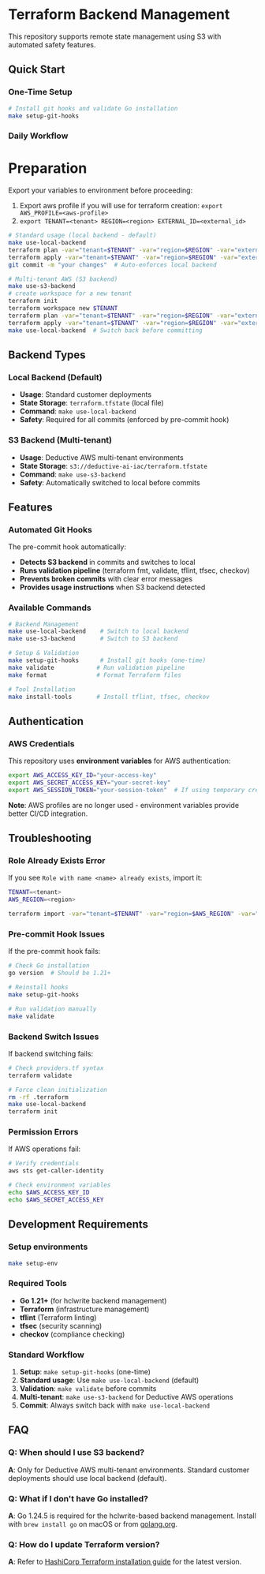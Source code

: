 # Terraform Backend Management

This repository supports remote state management using S3 with automated safety features.

## Quick Start

### One-Time Setup
```bash
# Install git hooks and validate Go installation
make setup-git-hooks
```

### Daily Workflow
# Preparation
Export your variables to environment before proceeding:
1. Export aws profile if you will use for terraform creation: `export AWS_PROFILE=<aws-profile>`
2. `export TENANT=<tenant> REGION=<region> EXTERNAL_ID=<external_id>`

```bash
# Standard usage (local backend - default)
make use-local-backend
terraform plan -var="tenant=$TENANT" -var="region=$REGION" -var="external_id=$EXTERNAL_ID"
terraform apply -var="tenant=$TENANT" -var="region=$REGION" -var="external_id=$EXTERNAL_ID"
git commit -m "your changes"  # Auto-enforces local backend

# Multi-tenant AWS (S3 backend)
make use-s3-backend
# create workspace for a new tenant
terraform init
terraform workspace new $TENANT
terraform plan -var="tenant=$TENANT" -var="region=$REGION" -var="external_id=$EXTERNAL_ID"
terraform apply -var="tenant=$TENANT" -var="region=$REGION" -var="external_id=$EXTERNAL_ID"
make use-local-backend  # Switch back before committing
```

## Backend Types

### Local Backend (Default)

- **Usage**: Standard customer deployments
- **State Storage**: `terraform.tfstate` (local file)
- **Command**: `make use-local-backend`
- **Safety**: Required for all commits (enforced by pre-commit hook)

### S3 Backend (Multi-tenant)

- **Usage**: Deductive AWS multi-tenant environments
- **State Storage**: `s3://deductive-ai-iac/terraform.tfstate`
- **Command**: `make use-s3-backend`
- **Safety**: Automatically switched to local before commits

## Features

### Automated Git Hooks
The pre-commit hook automatically:
- **Detects S3 backend** in commits and switches to local
- **Runs validation pipeline** (terraform fmt, validate, tflint, tfsec, checkov)
- **Prevents broken commits** with clear error messages
- **Provides usage instructions** when S3 backend detected

### Available Commands
```bash
# Backend Management
make use-local-backend    # Switch to local backend
make use-s3-backend       # Switch to S3 backend

# Setup & Validation
make setup-git-hooks      # Install git hooks (one-time)
make validate            # Run validation pipeline
make format              # Format Terraform files

# Tool Installation
make install-tools       # Install tflint, tfsec, checkov
```

## Authentication

### AWS Credentials

This repository uses **environment variables** for AWS authentication:

```bash
export AWS_ACCESS_KEY_ID="your-access-key"
export AWS_SECRET_ACCESS_KEY="your-secret-key"
export AWS_SESSION_TOKEN="your-session-token"  # If using temporary credentials
```

**Note**: AWS profiles are no longer used - environment variables provide better CI/CD integration.

## Troubleshooting

### Role Already Exists Error

If you see `Role with name <name> already exists`, import it:

```bash
TENANT=<tenant>
AWS_REGION=<region>

terraform import -var="tenant=$TENANT" -var="region=$AWS_REGION" -var="external_id=<external_id>" module.bootstrap.aws_iam_role.deductive_role DeductiveAssumeRole-${TENANT}
```

### Pre-commit Hook Issues

If the pre-commit hook fails:

```bash
# Check Go installation
go version  # Should be 1.21+

# Reinstall hooks
make setup-git-hooks

# Run validation manually
make validate
```

### Backend Switch Issues

If backend switching fails:

```bash
# Check providers.tf syntax
terraform validate

# Force clean initialization
rm -rf .terraform
make use-local-backend
terraform init
```

### Permission Errors

If AWS operations fail:

```bash
# Verify credentials
aws sts get-caller-identity

# Check environment variables
echo $AWS_ACCESS_KEY_ID
echo $AWS_SECRET_ACCESS_KEY
```

## Development Requirements

### Setup environments

```bash
make setup-env
```

### Required Tools
- **Go 1.21+** (for hclwrite backend management)
- **Terraform** (infrastructure management)
- **tflint** (Terraform linting)
- **tfsec** (security scanning)
- **checkov** (compliance checking)

### Standard Workflow

1. **Setup**: `make setup-git-hooks` (one-time)
2. **Standard usage**: Use `make use-local-backend` (default)
3. **Validation**: `make validate` before commits
4. **Multi-tenant**: `make use-s3-backend` for Deductive AWS operations
5. **Commit**: Always switch back with `make use-local-backend`

## FAQ

### Q: When should I use S3 backend?

**A**: Only for Deductive AWS multi-tenant environments. Standard customer deployments should use local backend (default).

### Q: What if I don't have Go installed?

**A**: Go 1.24.5 is required for the hclwrite-based backend management. Install with `brew install go` on macOS or from [golang.org](https://golang.org/dl/).

### Q: How do I update Terraform version?

**A**: Refer to [HashiCorp Terraform installation guide](https://developer.hashicorp.com/terraform/install) for the latest version.
